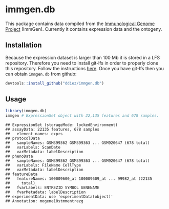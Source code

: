 immgen.db
================

This package contains data compiled from the [Immunological Genome Project](http://www.immgen.org) (ImmGen). Currently it contains expression data and the ontogeny.

Installation
------------

Because the expression dataset is larger than 100 Mb it is stored in a LFS repository. Therefore you need to install git-lfs in order to properly clone this repository. Follow the instructions [here](https://git-lfs.github.com). Once you have git-lfs then you can obtain `immgen.db` from github:

``` r
devtools::install_github("ddiez/immgen.db")
```

Usage
-----

``` r
library(immgen.db)
immgen # ExpressionSet object with 22,135 features and 678 samples.
```

    ## ExpressionSet (storageMode: lockedEnvironment)
    ## assayData: 22135 features, 678 samples 
    ##   element names: exprs 
    ## protocolData
    ##   sampleNames: GSM399362 GSM399363 ... GSM920647 (678 total)
    ##   varLabels: ScanDate
    ##   varMetadata: labelDescription
    ## phenoData
    ##   sampleNames: GSM399362 GSM399363 ... GSM920647 (678 total)
    ##   varLabels: FileName CellType
    ##   varMetadata: labelDescription
    ## featureData
    ##   featureNames: 100009600_at 100009609_at ... 99982_at (22135
    ##     total)
    ##   fvarLabels: ENTREZID SYMBOL GENENAME
    ##   fvarMetadata: labelDescription
    ## experimentData: use 'experimentData(object)'
    ## Annotation: mogene10stmmentrezg
